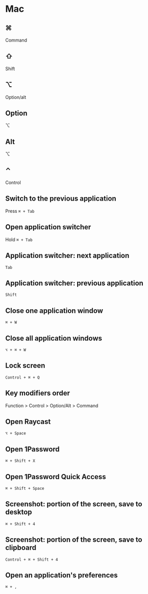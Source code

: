 # Mac

## ⌘

Command

## ⇧

Shift

## ⌥

Option/alt

## Option

⌥

## Alt

⌥

## ⌃

Control

## Switch to the previous application

Press `⌘ + Tab`

## Open application switcher

Hold `⌘ + Tab`

## Application switcher: next application

`Tab`

## Application switcher: previous application

`Shift`

## Close one application window

`⌘ + W`

## Close all application windows

`⌥ + ⌘ + W`

## Lock screen

`Control + ⌘ + Q`

## Key modifiers order

Function > Control > Option/Alt > Command

## Open Raycast

`⌥ + Space`

## Open 1Password

`⌘ + Shift + X`

## Open 1Password Quick Access

`⌘ + Shift + Space`

## Screenshot: portion of the screen, save to desktop

`⌘ + Shift + 4`

## Screenshot: portion of the screen, save to clipboard

`Control + ⌘ + Shift + 4`

## Open an application's preferences

`⌘ + ,`
